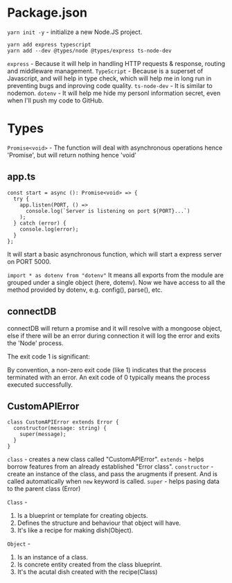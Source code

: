 # Package.json

`yarn init -y` - initialize a new Node.JS project.

```
yarn add express typescript
yarn add --dev @types/node @types/express ts-node-dev
```

`express` - Because it will help in handling HTTP requests & response, routing and middleware management.
`TypeScript` - Because is a superset of Javascript, and will help in type check, which will help me in long run in preventing bugs and inproving code quality.
`ts-node-dev` - It is similar to nodemon.
`dotenv` - It will help me hide my personl information secret, even when I'll push my code to GitHub.

# Types

`Promise<void>` - The function will deal with asynchronous operations hence 'Promise', but will return nothing hence 'void'

## app.ts

```
const start = async (): Promise<void> => {
  try {
    app.listen(PORT, () =>
      console.log(`Server is listening on port ${PORT}...`)
    );
  } catch (error) {
    console.log(error);
  }
};
```

It will start a basic asynchronous function, which will start a express server on PORT 5000.

`import * as dotenv from "dotenv"`
It means all exports from the module are grouped under a single object (here, dotenv). Now we have access to all the method provided by dotenv, e.g. config(), parse(), etc.

## connectDB

connectDB will return a promise and it will resolve with a mongoose object, else if there will be an error during connection it will log the error and exits the 'Node' process.

The exit code 1 is significant:

By convention, a non-zero exit code (like 1) indicates that the process terminated with an error.
An exit code of 0 typically means the process executed successfully.

## CustomAPIError

```
class CustomAPIError extends Error {
  constructor(message: string) {
    super(message);
  }
}
```

`class` - creates a new class called "CustomAPIError".
`extends` - helps borrow features from an already established "Error class".
`constructor` - create an instance of the class, and pass the arugments if present. And is called automatically when `new` keyword is called.
`super` - helps pasing data to the parent class (Error)

`Class` -

1. Is a blueprint or template for creating objects.
2. Defines the structure and behaviour that object will have.
3. It's like a recipe for making dish(Object).

`Object` -

1. Is an instance of a class.
2. Is concrete entity created from the class blueprint.
3. It's the acutal dish created with the recipe(Class)
